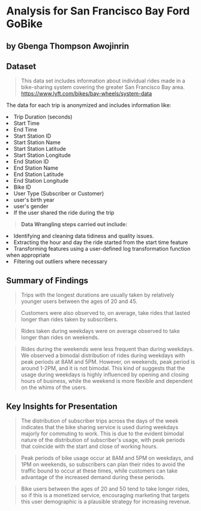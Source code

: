 # Analysis for San Francisco Bay Ford GoBike
## by Gbenga Thompson Awojinrin


## Dataset

>This data set includes information about individual rides made in a bike-sharing system covering the greater San Francisco Bay area. https://www.lyft.com/bikes/bay-wheels/system-data

The data for each trip is anonymized and includes information like:

<li>Trip Duration (seconds)</li>
<li>Start Time</li>
<li>End Time</li>
<li>Start Station ID</li>
<li>Start Station Name</li>
<li>Start Station Latitude</li>
<li>Start Station Longitude</li>
<li>End Station ID</li>
<li>End Station Name</li>
<li>End Station Latitude</li>
<li>End Station Longitude</li>
<li>Bike ID</li>
<li>User Type (Subscriber or Customer)</li>
<li>user's birth year</li>
<li>user's gender</li>
<li>If the user shared the ride during the trip</li>

> **Data Wrangling steps carried out include:**
<li>Identifying and cleaning data tidiness and quality issues.</li>
<li>Extracting the hour and day the ride started from the start time feature</li>
<li>Transforming features using a user-defined log transformation function when appropriate</li>
<li>Filtering out outliers where necessary</li>


## Summary of Findings

> Trips with the longest durations are usually taken by relatively younger users between the ages of 20 and 45.  

> Customers were also observed to, on average, take rides that lasted longer than rides taken by subscribers.  

> Rides taken during weekdays were on average observed to take longer than rides on weekends.  

> Rides during the weekends were less frequent than during weekdays. We observed a bimodal distribution of rides during weekdays with peak periods at 8AM and 5PM. However, on weekends, peak period is around 1-2PM, and it is not bimodal. This kind of suggests that the usage during weekdays is highly influenced by opening and closing hours of business, while the weekend is more flexible and dependent on the whims of the users.


## Key Insights for Presentation

> The distribution of subscriber trips across the days of the week indicates that the bike sharing service is used during weekdays majorly for commuting to work. This is due to the evident bimodal nature of the distribution of subscriber's usage, with peak periods that coincide with the start and close of working hours. 

> Peak periods of bike usage occur at 8AM and 5PM on weekdays, and 1PM on weekends, so subscribers can plan their rides to avoid the traffic bound to occur at these times, while customers can take advantage of the increased demand during these periods.

> Bike users between the ages of 20 and 50 tend to take longer rides, so if this is a monetized service, encouraging marketing that targets this user demographic is a plausible strategy for increasing revenue.